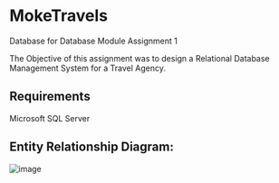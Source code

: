 # MokeTravels
Database for Database Module Assignment 1

The Objective of this assignment was to design a Relational Database Management System for a Travel Agency.

## Requirements
Microsoft SQL Server

## Entity Relationship Diagram:
![image](https://user-images.githubusercontent.com/48358569/89702950-af629d80-d978-11ea-835e-2fbdb9916095.png)

